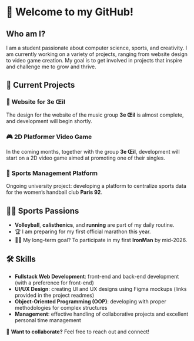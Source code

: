 # 👋 Welcome to my GitHub!

## Who am I?  
I am a student passionate about computer science, sports, and creativity. I am currently working on a variety of projects, ranging from website design to video game creation. My goal is to get involved in projects that inspire and challenge me to grow and thrive.


## 🌟 Current Projects  

### 🎵 **Website for 3e Œil**  
The design for the website of the music group **3e Œil** is almost complete, and development will begin shortly.

### 🎮 **2D Platformer Video Game**  
In the coming months, together with the group **3e Œil**, development will start on a 2D video game aimed at promoting one of their singles.

### 🏀 **Sports Management Platform**  
Ongoing university project: developing a platform to centralize sports data for the women’s handball club **Paris 92**.

<!--
## 💡 Other Achievements  

- 🏠 **Projects in Finland**  
A repository containing the projects and exercises I completed during my year of study in Finland (2023-2024) is available on my profile. This training was enriched with comprehensive development exercises, making it relevant to highlight them on my profile.
-->

## 🏃‍♂️ Sports Passions  

- **Volleyball**, **calisthenics**, and **running** are part of my daily routine.
- 🏆 I am preparing for my first official marathon this year.
- 🏊‍♂️ My long-term goal? To participate in my first **IronMan** by mid-2026.


## 🛠️ Skills  

- **Fullstack Web Development**: front-end and back-end development (with a preference for front-end)
- **UI/UX Design**: creating UI and UX designs using Figma mockups (links provided in the project readmes)
- **Object-Oriented Programming (OOP)**: developing with proper methodologies for complex structures
- **Management**: effective handling of collaborative projects and excellent personal time management


📨 **Want to collaborate?** Feel free to reach out and connect!
